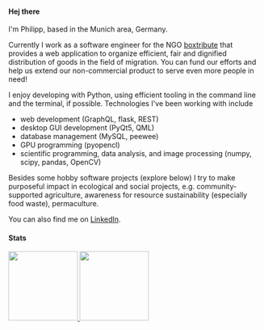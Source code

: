 #### Hej there

I'm Philipp, based in the Munich area, Germany.

Currently I work as a software engineer for the NGO [boxtribute](https://www.boxtribute.org) that provides a web application to organize efficient, fair and dignified distribution of goods in the field of migration. You can fund our efforts and help us extend our non-commercial product to serve even more people in need!

I enjoy developing with Python, using efficient tooling in the command line and the terminal, if possible. Technologies I've been working with include
- web development (GraphQL, flask, REST)
- desktop GUI development (PyQt5, QML)
- database management (MySQL, peewee)
- GPU programming (pyopencl)
- scientific programming, data analysis, and image processing (numpy, scipy, pandas, OpenCV)

Besides some hobby software projects (explore below) I try to make purposeful impact in ecological and social projects, e.g. community-supported agriculture, awareness for resource sustainability (especially food waste), permaculture.

You can also find me on [LinkedIn](https://www.linkedin.com/in/philipp-metzner-a56b651ba/).

#### Stats

<a href="https://github.com/pylipp">
  <img height="137px" src="https://github-readme-stats.vercel.app/api?username=pylipp&hide_title=true&hide_border=true&show_icons=true&include_all_commits=true&count_private=true&line_height=21&theme=dracula" />
  <img height="137px" src="https://github-readme-stats.vercel.app/api/top-langs/?username=pylipp&hide=html,java&hide_title=true&hide_border=true&layout=compact&langs_count=6&theme=dracula" />
</a>
